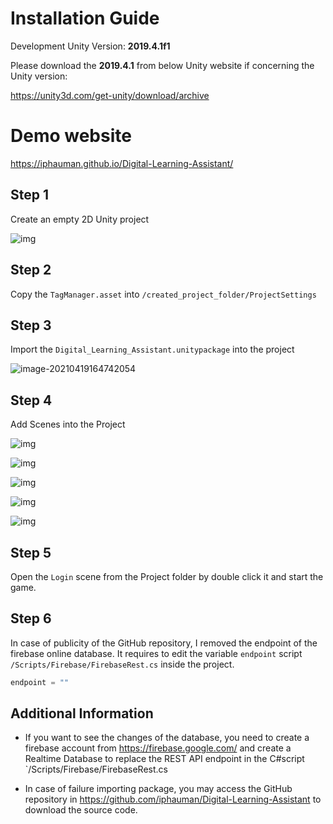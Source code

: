 # Installation Guide

Development Unity Version: **2019.4.1f1**

Please download the **2019.4.1** from below Unity website if concerning the Unity version:

https://unity3d.com/get-unity/download/archive

# Demo website

https://iphauman.github.io/Digital-Learning-Assistant/


## Step 1

Create an empty 2D Unity project

![img](https://iphauman.github.io/game-based-digital-learning-assistant/images/clip_image002.png)

## Step 2

Copy the `TagManager.asset` into `/created_project_folder/ProjectSettings`



## Step 3

Import the `Digital_Learning_Assistant.unitypackage` into the project 

![image-20210419164742054](https://iphauman.github.io/game-based-digital-learning-assistant/images/image-20210419164742054.png)

## Step 4

Add Scenes into the Project

![img](https://iphauman.github.io/game-based-digital-learning-assistant/images/clip_image004.png)

![img](https://iphauman.github.io/game-based-digital-learning-assistant/images/clip_image005.png)

![img](https://iphauman.github.io/game-based-digital-learning-assistant/images/clip_image007.png)

![img](https://iphauman.github.io/game-based-digital-learning-assistant/images/clip_image009.png)

![img](https://iphauman.github.io/game-based-digital-learning-assistant/images/clip_image011.png)

## Step 5

Open the `Login` scene from the Project folder by double click it and start the game.



## Step 6

In case of publicity of the GitHub repository, I removed the endpoint of the firebase online database. It requires to edit the variable `endpoint` script `/Scripts/Firebase/FirebaseRest.cs` inside the project.



```c#
endpoint = ""
```



## Additional Information

* If you want to see the changes of the database, you need to create a firebase account from https://firebase.google.com/ and create a Realtime Database to replace the REST API endpoint in the C#script `/Scripts/Firebase/FirebaseRest.cs

* In case of failure importing package, you may access the GitHub repository in https://github.com/iphauman/Digital-Learning-Assistant to download the source code. 



